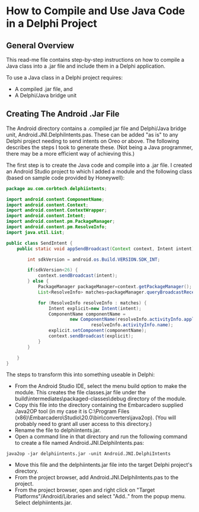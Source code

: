 # How to Compile and Use Java Code in a Delphi Project

## General Overview

This read-me file contains step-by-step instructions on how to compile a Java class into a .jar file and include them in a Delphi application.

To use a Java class in a Delphi project requires:

- A compiled .jar file, and
- A Delphi/Java bridge unit

## Creating The Android .Jar File

The Android directory contains a .compiled jar file and Delphi/Java bridge unit, Android.JNI.DelphiIntents.pas. These can be added "as is" to any Delphi project needing to send intents on Oreo or above. The following describes the steps I took to generate these. (Not being a Java programmer, there may be a more efficient way of achieving this.)

The first step is to create the Java code and compile into a .jar file. I created an Android Studio project to which I added a module and the following class (based on sample code provided by Honeywell):

```Java
package au.com.corbtech.delphiintents;

import android.content.ComponentName;
import android.content.Context;
import android.content.ContextWrapper;
import android.content.Intent;
import android.content.pm.PackageManager;
import android.content.pm.ResolveInfo;
import java.util.List;

public class SendIntent {
    public static void appSendBroadcast(Context context, Intent intent){

        int sdkVersion = android.os.Build.VERSION.SDK_INT;

        if(sdkVersion<26) {
            context.sendBroadcast(intent);
        } else {
            PackageManager packageManager=context.getPackageManager();
            List<ResolveInfo> matches=packageManager.queryBroadcastReceivers(intent, 0);

            for (ResolveInfo resolveInfo : matches) {
                Intent explicit=new Intent(intent);
                ComponentName componentName =
                        new ComponentName(resolveInfo.activityInfo.applicationInfo.packageName,
                                resolveInfo.activityInfo.name);
                explicit.setComponent(componentName);
                context.sendBroadcast(explicit);
            }
        }

    }
}
```

The steps to transform this into something useable in Delphi:

- From the Android Studio IDE, select the menu build option to make the module. This creates the file classes.jar file under the build\intermediates\packaged-classes\debug directory of the module.
- Copy this file into the directory containing the Embarcadero supplied Java2OP tool (in my case it is C:\Program Files (x86)\Embarcadero\Studio\20.0\bin\converters\java2op\). (You will probably need to grant all user access to this directory.)
- Rename the file to delphiintents.jar.
- Open a command line in that directory and run the following command to create a file named Android.JNI.DelphiIntents.pas:

```
java2op -jar delphiintents.jar -unit Android.JNI.DelphiIntents
```

- Move this file and the delphiintents.jar file into the target Delphi project's directory.
- From the project browser, add Android.JNI.DelphiIntents.pas to the project.
- From the project browser, open and right click on "Target Platforms"/Android/Libraries and select "Add.." from the popup menu. Select delphiintents.jar.
